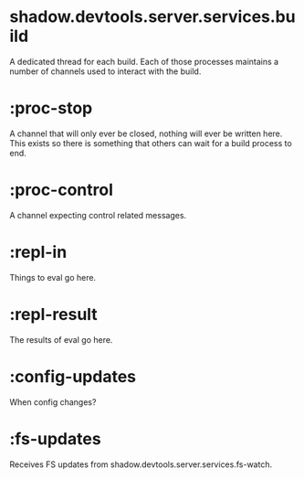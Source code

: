# shadow.devtools.server.services.build

A dedicated thread for each build. Each of those processes maintains a number of channels used to interact with the build.


# :proc-stop

A channel that will only ever be closed, nothing will ever be written here. This exists so there is something that others can wait for a build process to end.

# :proc-control

A channel expecting control related messages.

# :repl-in

Things to eval go here.

# :repl-result

The results of eval go here.

# :config-updates

When config changes?

# :fs-updates

Receives FS updates from shadow.devtools.server.services.fs-watch.